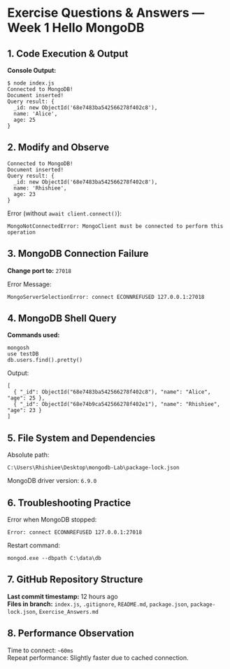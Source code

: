 # Exercise Questions & Answers — Week 1 Hello MongoDB

## 1. Code Execution & Output

**Console Output:**

```
$ node index.js
Connected to MongoDB!
Document inserted!
Query result: {
  _id: new ObjectId('68e7483ba542566278f402c8'),
  name: 'Alice',
  age: 25
}
```

## 2. Modify and Observe

```
Connected to MongoDB!
Document inserted!
Query result: {
  _id: new ObjectId('68e7483ba542566278f402c8'),
  name: 'Rhishiee',
  age: 23
}
```

Error (without `await client.connect()`): 
```
MongoNotConnectedError: MongoClient must be connected to perform this operation
```

## 3. MongoDB Connection Failure

**Change port to:** `27018`

Error Message:
```
MongoServerSelectionError: connect ECONNREFUSED 127.0.0.1:27018
```

## 4. MongoDB Shell Query

**Commands used:**
```
mongosh
use testDB
db.users.find().pretty()
```
Output:
```
[
  { "_id": ObjectId("68e7483ba542566278f402c8"), "name": "Alice", "age": 25 },
  { "_id": ObjectId("68e74b9ca542566278f402e1"), "name": "Rhishiee", "age": 23 }
]
```

## 5. File System and Dependencies

Absolute path:
```
C:\Users\Rhishiee\Desktop\mongodb-Lab\package-lock.json
```
MongoDB driver version: `6.9.0`

## 6. Troubleshooting Practice

Error when MongoDB stopped: 
```
Error: connect ECONNREFUSED 127.0.0.1:27018
```

Restart command: 
```
mongod.exe --dbpath C:\data\db
```

## 7. GitHub Repository Structure

**Last commit timestamp:** 12 hours ago  
**Files in branch:** `index.js`, `.gitignore`, `README.md`, `package.json`, `package-lock.json`, `Exercise_Answers.md`

## 8. Performance Observation

Time to connect: `~60ms`  
Repeat performance: Slightly faster due to cached connection.
